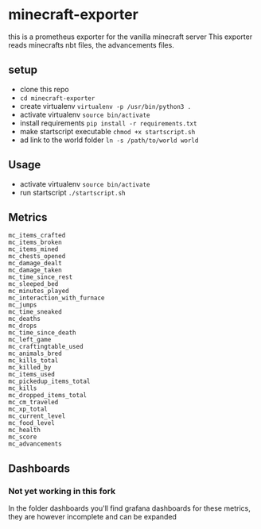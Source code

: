 # minecraft-exporter

this is a prometheus exporter for the vanilla minecraft server
This exporter reads minecrafts nbt files, the advancements files.

## setup

- clone this repo
- `cd minecraft-exporter`
- create virtualenv `virtualenv -p /usr/bin/python3 .`
- activate virtualenv `source bin/activate`
- install requirements `pip install -r requirements.txt`
- make startscript executable `chmod +x startscript.sh`
- ad link to the world folder `ln -s /path/to/world world`

## Usage

- activate virtualenv `source bin/activate`
- run startscript `./startscript.sh`

## Metrics

```
mc_items_crafted
mc_items_broken
mc_items_mined
mc_chests_opened
mc_damage_dealt
mc_damage_taken
mc_time_since_rest
mc_sleeped_bed
mc_minutes_played
mc_interaction_with_furnace
mc_jumps
mc_time_sneaked
mc_deaths
mc_drops
mc_time_since_death
mc_left_game
mc_craftingtable_used
mc_animals_bred
mc_kills_total
mc_killed_by
mc_items_used
mc_pickedup_items_total
mc_kills
mc_dropped_items_total
mc_cm_traveled
mc_xp_total
mc_current_level
mc_food_level
mc_health
mc_score
mc_advancements
```


## Dashboards
### Not yet working in this fork

In the folder dashboards you'll find grafana dashboards for these metrics, they are however incomplete and can be expanded
